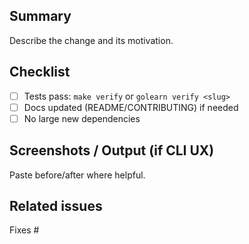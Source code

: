 ## Summary

Describe the change and its motivation.

## Checklist

- [ ] Tests pass: `make verify` or `golearn verify <slug>`
- [ ] Docs updated (README/CONTRIBUTING) if needed
- [ ] No large new dependencies

## Screenshots / Output (if CLI UX)

Paste before/after where helpful.

## Related issues

Fixes #
